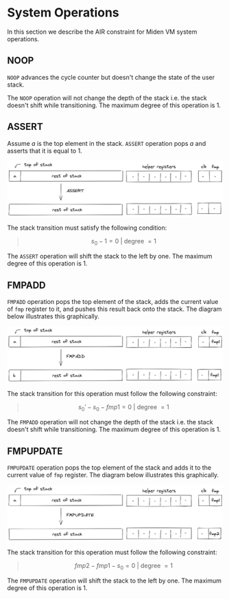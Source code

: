 # System Operations
In this section we describe the AIR constraint for Miden VM system operations.  

## NOOP

`NOOP` advances the cycle counter but doesn't change the state of the user stack. 

The `NOOP` operation will not change the depth of the stack i.e. the stack doesn't shift while transitioning. The maximum degree of this operation is 1.

## ASSERT

Assume $a$ is the top element in the stack. `ASSERT` operation pops $a$ and asserts that it is equal to 1. 

![assert](../../assets/design/stack/system_ops/ASSERT.png)

The stack transition must satisfy the following condition:

> $$
s_0 - 1 = 0 \text{ | degree } = 1
$$

The `ASSERT` operation will shift the stack to the left by one. The maximum degree of this operation is $1$.

## FMPADD

`FMPADD` operation pops the top element of the stack, adds the current value of `fmp` register to it, and pushes this result back onto the stack. The diagram below illustrates this graphically.

![fmpadd](../../assets/design/stack/system_ops/FMPADD.png)

The stack transition for this operation must follow the following constraint:

> $$
s_0' - s_0 - fmp1 = 0 \text{ | degree } = 1
$$

The `FMPADD` operation will not change the depth of the stack i.e. the stack doesn't shift while transitioning. The maximum degree of this operation is $1$.

## FMPUPDATE

`FMPUPDATE` operation pops the top element of the stack and adds it to the current value of `fmp` register. The diagram below illustrates this graphically.

![fmpupdate](../../assets/design/stack/system_ops/FMPUPDATE.png)

The stack transition for this operation must follow the following constraint:

> $$
fmp2 - fmp1 - s_0 = 0 \text{ | degree } = 1
$$

The `FMPUPDATE` operation will shift the stack to the left by one. The maximum degree of this operation is 1.